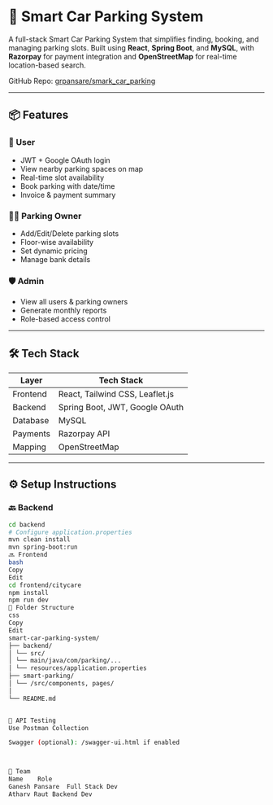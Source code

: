 # 🚗 Smart Car Parking System

A full-stack Smart Car Parking System that simplifies finding, booking, and managing parking slots. Built using **React**, **Spring Boot**, and **MySQL**, with **Razorpay** for payment integration and **OpenStreetMap** for real-time location-based search.

GitHub Repo: [grpansare/smark_car_parking](https://github.com/grpansare/smark_car_parking)

---


## 📦 Features

### 👤 User
- JWT + Google OAuth login
- View nearby parking spaces on map
- Real-time slot availability
- Book parking with date/time
- Invoice & payment summary

### 🧑‍💼 Parking Owner
- Add/Edit/Delete parking slots
- Floor-wise availability
- Set dynamic pricing
- Manage bank details

### 🛡️ Admin
- View all users & parking owners
- Generate monthly reports
- Role-based access control

---

## 🛠 Tech Stack

| Layer       | Tech Stack                      |
|-------------|----------------------------------|
| Frontend    | React, Tailwind CSS, Leaflet.js |
| Backend     | Spring Boot, JWT, Google OAuth  |
| Database    | MySQL                           |
| Payments    | Razorpay API                    |
| Mapping     | OpenStreetMap                   |

---

## ⚙️ Setup Instructions

### 🔙 Backend

```bash
cd backend
# Configure application.properties
mvn clean install
mvn spring-boot:run
🔜 Frontend
bash
Copy
Edit
cd frontend/citycare
npm install
npm run dev
📁 Folder Structure
css
Copy
Edit
smart-car-parking-system/
├── backend/
│ └── src/
│ └── main/java/com/parking/...
│ └── resources/application.properties
├── smart-parking/
│ └── /src/components, pages/
│  
└── README.md


🧪 API Testing
Use Postman Collection

Swagger (optional): /swagger-ui.html if enabled



👥 Team
Name	Role
Ganesh Pansare	Full Stack Dev
Atharv Raut	Backend Dev
